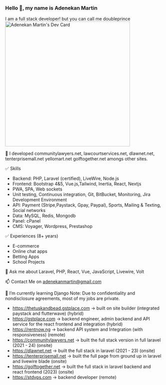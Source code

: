 
### Hello 👋, my name is Adenekan Martin
I am a full stack developer! but you can call me doubleprince
<a href="https://app.daily.dev/doubleprince"><img src="https://api.daily.dev/devcards/31fc8cfa47714afea8b0344846ab4cb4.png?r=6py" width="400" alt="Adenekan Martin's Dev Card"/></a>

🔭 I developed communitylawyers.net, lawcourtservices.net, dlawnet.net, tenterprisemall.net yellomart.net golftogether.net amongs other sites.

✅ Skills
- Backend: PHP, Laravel (certified), LiveWire,  Node.js
- Frontend: Bootstrap 4&5, Vue.js,Tailwind, Inertia, React, Nextjs
 - PWA, SPA, Web sockets
- Unit testing, Continuous integration, Git, BitBucket, Monitoring, Jira Development Environment
- API: Payment (Stripe,Paystack, Gpay, Paypal), Sports, Mailing & Texting, Social networks
- Data: MySQL, Redis, Mongodb
- Panel: cPanel
- CMS: Voyager, Wordpress, Prestashop

✅ Experiences (8+ years)
- E-commerce
- Online chat apps
- Betting Apps
- School Projects

💬 Ask me about Laravel, PHP, React, Vue, JavaScript, Livewire, Volt

📫 Contact Me on adenekanmartin@gmail.com

🌱 I’m currently learning Django
Note: Due to confidentiality and nondisclosure agreements, most of my jobs are private.

- https://thetuskandbead.gstplace.com -> built on site builder  (integrated paystack and flutterwave) (hybrid) 
- https://gstplace.com -> backend engineer, admin backend and API service for the react frontend and integration (hybrid)
- https://rentnow.ng -> backend API system and Integration (with responsiveness) (remote)
- https://communitylawyers.net -> built the full stack version in full laravel (2021 - 24) (onsite)
- https://dlawnet.net -> built the full stack in laravel (2021 - 23) (onsite)
- https://tenterprisemall.net -> built the full page from ground up in laravel and livewire blade (onsite)
- https://golftogether.net -> built the full stack in laravel backend and react frontend (2023) (onsite)
- https://stdvps.com -> backend developer (remote)





